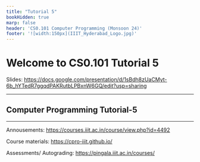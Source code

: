 ```yaml
---
title: "Tutorial 5"
bookHidden: true
marp: false
header: 'CS0.101 Computer Programming (Monsoon 24)'
footer: '![width:150px](IIIT_Hyderabad_Logo.jpg)'
---
```


# Welcome to CS0.101 Tutorial 5


Slides:  https://docs.google.com/presentation/d/1sBdh8zUaCMyt-6b_hYTedR7ggqdPAKRutbLPBxnW6GQ/edit?usp=sharing
    

--- 

## Computer Programming Tutorial-5

---

Annousements: https://courses.iiit.ac.in/course/view.php?id=4492

Course materials: https://cpro-iiit.github.io/

Assessments/ Autograding: https://pingala.iiit.ac.in/courses/ 